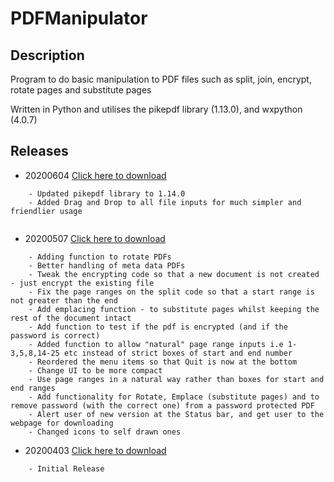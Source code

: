# PDFManipulator

## Description

Program to do basic manipulation to PDF files such as split, join, encrypt, rotate pages and substitute pages

Written in Python and utilises the pikepdf library (1.13.0), and wxpython (4.0.7)

## Releases

+ 20200604 [Click here to download](https://raw.githubusercontent.com/hebeallrusty/PDFManipulator/master/dist/2020604/PDFManipulator.exe)

```
	- Updated pikepdf library to 1.14.0
	- Added Drag and Drop to all file inputs for much simpler and friendlier usage
	
```


+ 20200507 [Click here to download](https://raw.githubusercontent.com/hebeallrusty/PDFManipulator/master/dist/2020507/PDFManipulator.exe)

```
	- Adding function to rotate PDFs
	- Better handling of meta data PDFs
	- Tweak the encrypting code so that a new document is not created - just encrypt the existing file
	- Fix the page ranges on the split code so that a start range is not greater than the end
	- Add emplacing function - to substitute pages whilst keeping the rest of the document intact
	- Add function to test if the pdf is encrypted (and if the password is correct)
	- Added function to allow "natural" page range inputs i.e 1-3,5,8,14-25 etc instead of strict boxes of start and end number
	- Reordered the menu items so that Quit is now at the bottom
	- Change UI to be more compact
	- Use page ranges in a natural way rather than boxes for start and end ranges
	- Add functionality for Rotate, Emplace (substitute pages) and to remove password (with the correct one) from a password protected PDF
	- Alert user of new version at the Status bar, and get user to the webpage for downloading
	- Changed icons to self drawn ones
```

+ 20200403 [Click here to download](https://raw.githubusercontent.com/hebeallrusty/PDFManipulator/master/dist/2020403/PDFManipulator.exe)

```
	- Initial Release
```



